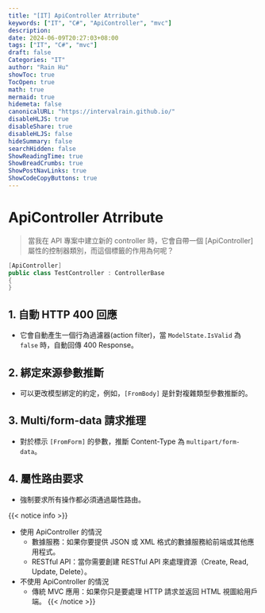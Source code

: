 ```yaml
---
title: "[IT] ApiController Atrribute"
keywords: ["IT", "C#", "ApiController", "mvc"]
description: 
date: 2024-06-09T20:27:03+08:00
tags: ["IT", "C#", "mvc"]
draft: false
Categories: "IT"
author: "Rain Hu"
showToc: true
TocOpen: true
math: true
mermaid: true
hidemeta: false
canonicalURL: "https://intervalrain.github.io/"
disableHLJS: true
disableShare: true
disableHLJS: false
hideSummary: false
searchHidden: false
ShowReadingTime: true
ShowBreadCrumbs: true
ShowPostNavLinks: true
ShowCodeCopyButtons: true
---
```

# ApiController Atrribute
> 當我在 API 專案中建立新的 controller 時，它會自帶一個 [ApiController] 屬性的控制器類別，而這個標籤的作用為何呢？
```csharp
[ApiController]
public class TestController : ControllerBase
{
}
```

## 1. 自動 HTTP 400 回應
+ 它會自動產生一個行為過濾器(action filter)，當 `ModelState.IsValid` 為 `false` 時，自動回傳 400 Response。

## 2. 綁定來源參數推斷
+ 可以更改模型綁定的約定，例如，`[FromBody]` 是針對複雜類型參數推斷的。

## 3. Multi/form-data 請求推理
+ 對於標示 `[FromForm]` 的參數，推斷 Content-Type 為 `multipart/form-data`。

## 4. 屬性路由要求
+ 強制要求所有操作都必須通過屬性路由。

{{< notice info >}}
+ 使用 ApiController 的情況
    + 數據服務：如果你要提供 JSON 或 XML 格式的數據服務給前端或其他應用程式。
    + RESTful API：當你需要創建 RESTful API 來處理資源（Create, Read, Update, Delete）。
+ 不使用 ApiController 的情況
    + 傳統 MVC 應用：如果你只是要處理 HTTP 請求並返回 HTML 視圖給用戶端。
{{< /notice >}}